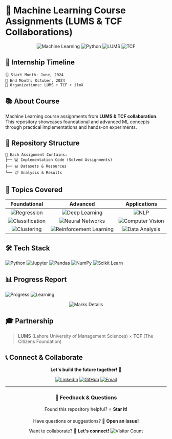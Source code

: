 # 📘 Machine Learning Course Assignments (LUMS & TCF Collaborations)

<div align="center">

![Machine Learning](https://img.shields.io/badge/Machine%20Learning-3B3B3B?style=for-the-badge&logo=brain&logoColor=white)
![Python](https://img.shields.io/badge/Python-3776AB?style=for-the-badge&logo=python&logoColor=white)
![LUMS](https://img.shields.io/badge/LUMS-1e3a8a?style=for-the-badge&logo=university&logoColor=white)
![TCF](https://img.shields.io/badge/TCF-059669?style=for-the-badge&logo=education&logoColor=white)

</div>

## 📅 **Internship Timeline**

```
🗓️ Start Month: June, 2024
🏁 End Month: Octuber, 2024
🏢 Organizations: LUMS + TCF + ilmX
```

## 📚 About Course

Machine Learning course assignments from **LUMS & TCF collaboration**. This repository showcases foundational and advanced ML concepts through practical implementations and hands-on experiments.

## 📁 Repository Structure

```
📁 Each Assignment Contains:
├── 💻 Implementation Code (Solved Assignments)
├── 📊 Datasets & Resources  
└── 📋 Analysis & Results
```

## 🎯 Topics Covered

<div align="left">

| **Foundational** | **Advanced** | **Applications** |
|:---:|:---:|:---:|
| ![Regression](https://img.shields.io/badge/Regression-4ECDC4?style=flat-square) | ![Deep Learning](https://img.shields.io/badge/Deep%20Learning-FF6B35?style=flat-square) | ![NLP](https://img.shields.io/badge/NLP-3B3B3B?style=flat-square) |
| ![Classification](https://img.shields.io/badge/Classification-45B7D1?style=flat-square) | ![Neural Networks](https://img.shields.io/badge/Neural%20Networks-FF7675?style=flat-square) | ![Computer Vision](https://img.shields.io/badge/Computer%20Vision-A29BFE?style=flat-square) |
| ![Clustering](https://img.shields.io/badge/Clustering-3B3B3B?style=flat-square) | ![Reinforcement Learning](https://img.shields.io/badge/RL-FD79A8?style=flat-square) | ![Data Analysis](https://img.shields.io/badge/Data%20Analysis-FDCB6E?style=flat-square) |

</div>

## 🛠️ Tech Stack

<div align="left">

![Python](https://img.shields.io/badge/Python-3776AB?style=for-the-badge&logo=python&logoColor=white)
![Jupyter](https://img.shields.io/badge/Jupyter-3B3B3B?style=for-the-badge&logo=jupyter&logoColor=white)
![Pandas](https://img.shields.io/badge/Pandas-150458?style=for-the-badge&logo=pandas&logoColor=white)
![NumPy](https://img.shields.io/badge/NumPy-013243?style=for-the-badge&logo=numpy&logoColor=white)
![Scikit Learn](https://img.shields.io/badge/Scikit--Learn-3B3B3B?style=for-the-badge&logo=scikitlearn&logoColor=white)

</div>

## 📊 Progress Report

<div align="left">

![Progress](https://img.shields.io/badge/Assignments-Completed-brightgreen?style=for-the-badge)
![Learning](https://img.shields.io/badge/Status-Learning%20Journey-blue?style=for-the-badge)

</div>

<div align="center">

![Marks Details](https://github.com/MudasirNaeem1/MachineLearning-CourseWithLUMSx/blob/main/Marks%20Details.png?raw=true)

</div>

## 🎓 Partnership

> **LUMS** (Lahore University of Management Sciences) × **TCF** (The Citizens Foundation)

## 📞 **Connect & Collaborate**

<div align="center">
  
  **Let's build the future together!** 🌟
  
  [![LinkedIn](https://img.shields.io/badge/LinkedIn-0077B5?style=for-the-badge&logo=linkedin&logoColor=white)](https://linkedin.com/in/mudasir-naeem-698679303)
  [![GitHub](https://img.shields.io/badge/GitHub-100000?style=for-the-badge&logo=github&logoColor=white)](https://github.com/MudasirNaeem1)
  [![Email](https://img.shields.io/badge/Email-D14836?style=for-the-badge&logo=gmail&logoColor=white)](mailto:mudasirnaeem000@gmail.com)
  
  ---
  
  ### 💬 **Feedback & Questions**
  
  Found this repository helpful? ⭐ **Star it!**
  
  Have questions or suggestions? 💭 **Open an issue!**
  
  Want to collaborate? 🤝 **Let's connect!**
  ![Visitor Count](https://visitor-badge.laobi.icu/badge?page_id=MudasirNaeem1.MachineLearning-Course-from-LUMSx-ilmX)

</div>
